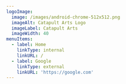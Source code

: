 ```yaml
---
logoImage:
  image: /images/android-chrome-512x512.png
  imageAlt: Catapult Arts Logo
  imageLabel: Catapult Arts
  imageWidth: 40
menuItems:
  - label: Home
    linkType: internal
    linkURL: /
  - label: Google
    linkType: external
    linkURL: 'https://google.com'
---
```



